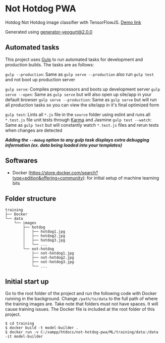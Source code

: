 # Not Hotdog PWA

Hotdog Not Hotdog image classifier with TensorFlowJS.  [Demo link](https://oninross.github.io/not-hotdog-pwa/)

Generated using
[generator-yeogurt@2.0.0](https://github.com/larsonjj/generator-yeogurt)

## Automated tasks

This project uses [Gulp](http://gulpjs.com) to run automated tasks for development and production builds.
The tasks are as follows:

`gulp --production`: Same as `gulp serve --production` also run `gulp test` and  not boot up production server

`gulp serve`: Compiles preprocessors and boots up development server
`gulp serve --open`: Same as `gulp serve` but will also open up site/app in your default browser
`gulp serve --production`: Same as `gulp serve` but will run all production tasks so you can view the site/app in it's final optimized form

`gulp test`: Lints all `*.js` file in the `source` folder using eslint and runs all `*.test.js` file unit tests through [Karma](http://karma-runner.github.io/0.13/index.html) and Jasmine
`gulp test --watch`: Same as `gulp test` but will constantly watch `*.test.js` files and rerun tests when changes are detected

***Adding the `--debug` option to any gulp task displays extra debugging information (ex. data being loaded into your templates)***

## Softwares
- Docker (https://store.docker.com/search?type=edition&offering=community): for initial setup of machine learning bits


## Folder structure
```
training
├── Docker
└── data
    └── images
        ├── hotdog
        │   ├── hotdog1.jpg
        │   ├── hotdog2.jpg
        │   ├── hotdog3.jpg
        │   └── ...
        └── not-hotdog
            ├── not-hotdog1.jpg
            ├── not-hotdog2.jpg
            ├── not-hotdog3.jpg
            └── ...

```

## Initial start up
Go to the root folder of the project and run the following code with Docker running in the background.  Change `/path/to/data` to the full path of where the training images are.  Take note that folders must not have spaces.  It will cause training issues.  The Docker file is included at the root folder of this project.

```
$ cd training
$ docker build -t model-builder .
$ docker run -v C:/xampp/htdocs/not-hotdog-pwa/ML/training/data:/data -it model-builder
```
